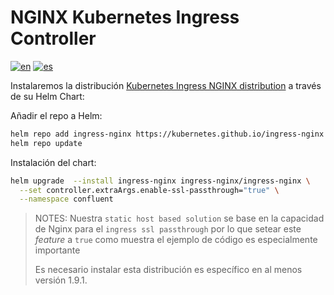 # NGINX Kubernetes Ingress Controller

[![en](https://img.shields.io/badge/lang-en-red.svg)](https://github.com/ogomezso/cfk-runbooks/blob/main/ingress/nginx/README.md)
[![es](https://img.shields.io/badge/lang-es-yellow.svg)](https://github.com/ogomezso/cfk-runbooks/blob/main/ingress/nginx/README.es.md)

Instalaremos la distribución [Kubernetes Ingress NGINX distribution](https://kubernetes.github.io/ingress-nginx/) a través de su Helm Chart:

Añadir el repo a Helm:

```bash
helm repo add ingress-nginx https://kubernetes.github.io/ingress-nginx
helm repo update
```

Instalación del chart:

```bash
helm upgrade  --install ingress-nginx ingress-nginx/ingress-nginx \
  --set controller.extraArgs.enable-ssl-passthrough="true" \
  --namespace confluent
```

> NOTES:
> Nuestra `static host based solution` se base en la capacidad de Nginx para el `ingress ssl passthrough` por lo que setear este _feature_ a `true` como muestra el ejemplo de código es especialmente importante 
>
> Es necesario instalar esta distribución es específico en al menos versión 1.9.1.
